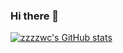 ### Hi there 👋
[![zzzzwc's GitHub stats](https://github-readme-stats.vercel.app/api?username=zzzzwc)](https://github.com/anuraghazra/github-readme-stats)
